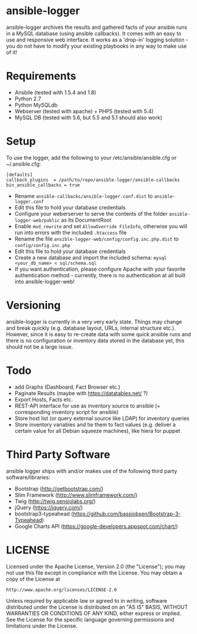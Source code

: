# ansible-logger
ansible-logger archives the results and gathered facts of your ansible runs in a MySQL database (using ansible callbacks). It comes with an easy to use and responsive web interface. It works as a 'drop-in' logging solution - you do not have to modify your existing playbooks in any way to make use of it!

# Requirements
* Ansbile (tested with 1.5.4 and 1.8)
* Python 2.7
* Python MySQLdb
* Webserver (tested with apache) + PHP5 (tested with 5.4)
* MySQL DB (tested with 5.6, but 5.5 and 5.1 should also work)

# Setup
To use the logger, add the following to your /etc/ansible/ansible.cfg or ~/.ansible.cfg:
```
[defaults]
callback_plugins  = /path/to/repo/ansible-logger/ansible-callbacks 
bin_ansible_callbacks = true
```
* Rename ```ansible-callbacks/ansible-logger.conf.dist``` to ```ansible-logger.conf```
* Edit this file to hold your database credentials
* Configure your weberserver to serve the contents of the folder ```ansible-logger-web/public``` as its DocumentRoot
* Enable ```mod_rewrite``` and set ```AllowOverride FileInfo```, otherwise you will run into errors with the included ```.htaccess``` file
* Rename the file ```ansible-logger-web/config/config.inc.php.dist``` to ```config/config.inc.php```
* Edit this file to hold your database credentials
* Create a new database and import the included schema: ```mysql <your_db_name> < sql/schema.sql```
* If you want authentication, please configure Apache with your favorite authentication method - currently, there is no authentication at all built into ansible-logger-web!

# Versioning
ansible-logger is currently in a very very early state. Things may change and break quickly (e.g. database layout, URLs, internal structure etc.). However, since it is easy to re-create data with some quick ansible runs and there is no configuration or inventory data stored in the database yet, this should not be a large issue.

# Todo
* add Graphs (Dashboard, Fact Browser etc.)
* Paginate Results (maybe with https://datatables.net/ ?)
* Export Hosts, Facts etc.
* REST-API interface for use as inventory source to ansible (+ corresponding inventory script for ansible)
* Store host list (or query external source like LDAP) for inventory queries
* Store inventory variables and tie them to fact values (e.g. deliver a certain value for all Debian squeeze machines), like hiera for puppet

# Third Party Software
ansible logger ships with and/or makes use of the following third party software/libraries:
* Bootstrap (http://getbootstrap.com/)
* Slim Framework (http://www.slimframework.com/)
* Twig (http://twig.sensiolabs.org/)
* jQuery (https://jquery.com/)
* bootstrap3-typeahead (https://github.com/bassjobsen/Bootstrap-3-Typeahead)
* Google Charts API (https://google-developers.appspot.com/chart/)

# LICENSE
Licensed under the Apache License, Version 2.0 (the "License");
you may not use this file except in compliance with the License.
You may obtain a copy of the License at

    http://www.apache.org/licenses/LICENSE-2.0

Unless required by applicable law or agreed to in writing, software
distributed under the License is distributed on an "AS IS" BASIS,
WITHOUT WARRANTIES OR CONDITIONS OF ANY KIND, either express or implied.
See the License for the specific language governing permissions and
limitations under the License.

